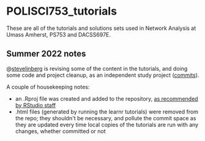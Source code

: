 # POLISCI753_tutorials

These are all of the tutorials and solutions sets used in Network Analysis at Umass Amherst, PS753 and DACSS697E.

## Summer 2022 notes

@[stevelinberg](https://github.com/stevelinberg) is revising some of the content in the tutorials, and doing some code and project cleanup, as an independent study project ([commits](https://github.com/DACSS/POLISCI753_tutorials/commits?author=stevelinberg)).

A couple of housekeeping notes:

- an .Rproj file was created and added to the repository, [as recommended by RStudio staff](https://community.rstudio.com/t/should-rproj-files-be-added-to-gitignore/1269/4)
- .html files (generated by running the learnr tutorials) were removed from the repo; they shouldn't be necessary, and pollute the commit space as they are updated every time local copies of the tutorials are run with any changes, whether committed or not
